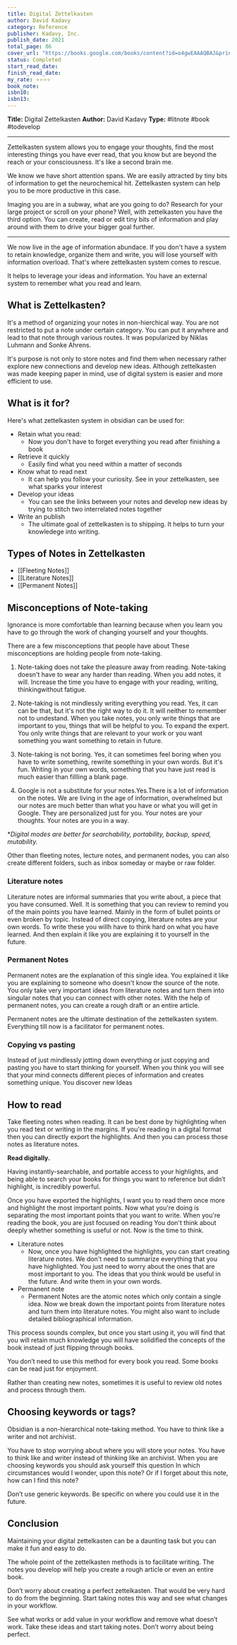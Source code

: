 ```yaml
---
title: Digital Zettelkasten
author: David Kadavy
category: Reference
publisher: Kadavy, Inc.
publish_date: 2021
total_page: 86
cover_url: "https://books.google.com/books/content?id=o4gwEAAAQBAJ&printsec=frontcover&img=1&zoom=1&source=gbs_api"
status: Completed
start_read_date: 
finish_read_date: 
my_rate: ⭐⭐⭐⭐
book_note: 
isbn10: 
isbn13: 
---
```

**Title:** Digital Zettelkasten
**Author:** David Kadavy
**Type:** #litnote #book #todevelop 

---
Zettelkasten system allows you to engage your thoughts, find the most interesting things you have ever read, that you know but are beyond the reach or your consciousness. It's like a second brain me.

We know we have short attention spans. We are easily attracted by tiny bits of information to get the neurochemical hit. Zettelkasten system can help you to be more productive in this case.

Imaging you are in a subway, what are you going to do? Research for your large project or scroll on your phone? Well, with zettelkasten you have the third option. You can create, read or edit tiny bits of information and play around with them to drive your bigger goal further.

---
We now live in the age of information abundace. If you don't have a system to retain knowledge, organize them and write, you will lose yourself with information overload. That's where zettelkasten system comes to rescue. 
 
It helps to leverage your ideas and information. You have an external system to remember what you read and learn.

## What is Zettelkasten?
It's a method of organizing your notes in  non-hierchical way. You are not restricted to put a note under certain category. You can put it anywhere and lead to that note through various routes. It was popularized by Niklas Luhmann and Sonke Ahrens. 

It's purpose is not only to store notes and find them when necessary rather explore new connections and develop new ideas. Although zettelkasten was made keeping paper in mind, use of digital system is easier and more efficient to use.

## What is it for?
Here's what zettelkasten system in obsidian can be used for:
- Retain what you read:
	- Now you don't have to forget everything you read after finishing a book
- Retrieve it quickly
	- Easily find what you need within a matter of seconds
- Know what to read next
	- It can help you follow your curiosity. See in your zettelkasten, see what sparks your interest
- Develop your ideas
	- You can see the links between your notes and develop new ideas by trying to stitch two interrelated notes together
- Write an publish
	- The ultimate goal of zettelkasten is to shipping. It helps to turn your knowledege into writing.

## Types of Notes in Zettelkasten
- [[Fleeting Notes]]
- [[Literature Notes]]
- [[Permanent Notes]]

## Misconceptions of Note-taking
Ignorance is more comfortable than learning because when you learn you have to go through the work of changing yourself and your thoughts. 

There are a few misconceptions that people have about These misconceptions are holding people from note-taking.

1.  Note-taking does not take the pleasure away from reading. Note-taking doesn't have to wear any harder than reading. When you add notes, it will. Increase the time you have to engage with your reading, writing, thinkingwithout fatigue.
    
2.  Note-taking is not mindlessly writing everything you read. Yes, it can can be that, but it's not the right way to do it. It will neither to remember not to undestand. When you take notes, you only write things that are important to you, things that will be helpful to you. To expand the expert. You only write things that are relevant to your work or you want something you want something to retain in future. 
    
3.  Note-taking is not boring. Yes, it can sometimes feel boring when you have to write something, rewrite something in your own words. But it's fun. Writing in your own words, something that you have just read is much easier than fillling a blank page. 
    
4.  Google is not a substitute for your notes.Yes.There is a lot of information on the notes. We are living in the age of information, overwhelmed but our notes are much better than what you have or what you will get in Google. They are personalized just for you. Your notes are your thoughts. Your notes are you in a way.

**Digital modes are better for searchability, portability, backup, speed, mutability.*  

Other than fleeting notes, lecture notes, and permanent nodes, you can also create different folders, such as inbox someday or maybe or raw folder. 

### Literature notes
Literature notes are informal summaries that you write about, a piece that you have consumed. Well. It is something that you can review to remind you of the main points you have learned. Mainly in the form of bullet points or even broken by topic. Instead of direct copying, literature notes are your own words. To write these you willh have to think hard on what you have learned. And then explain it like you are explaining it to yourself in the future.

### Permanent Notes
Permanent notes are the explanation of this single idea. You explained it like you are explaining to someone who doesn't know the source of the note. You only take very important ideas from literature notes and turn them into singular notes that you can connect with other notes. With the help of permanent notes, you can create a rough draft or an entire article. 

Permanent notes are the ultimate destination of the zettelkasten system. Everything till now is a facilitator for permanent notes. 

### Copying vs pasting
Instead of just mindlessly jotting down everything or just copying and pasting you have to start thinking for yourself. When you think you will see that your mind connects different pieces of information and creates something unique. You discover new Ideas

## How to read

Take fleeting notes when reading. It can be best done by highlighting when you read text or writing in the margins. If you're reading in a digital format then you can directly export the highlights. And then you can process those notes as literature notes.

**Read digitally.**

Having instantly-searchable, and portable access to your highlights, and being able to search your books for things you want to reference but didn’t highlight, is incredibly powerful.

Once you have exported the highlights, I want you to read them once more and highlight the most important points. Now what you're doing is separating the most important points that you want to write. When you're reading the book, you are just focused on reading You don't think about deeply whether something is useful or not. Now is the time to think.

- Literature notes
	- Now, once you have highlighted the highlights, you can start creating literature notes. We don't need to summarize everything that you have highlighted. You just need to worry about the ones that are most important to you. The ideas that you think would be useful in the future. And write them in your own words.
- Permanent note
	- Permanent Notes are the atomic notes which only contain a single idea. Now we break down the important points from literature notes and turn them into literature notes. You might also want to include detailed bibliographical information.

This process sounds complex, but once you start using it, you will find that you will retain much knowledge you will have solidified the concepts of the book instead of just flipping through books. 

You don’t need to use this method for every book you read. Some books can be read just for enjoyment. 

Rather than creating new notes, sometimes it is useful to review old notes and process through them.

## Choosing keywords or tags? 

Obsidian is a non-hierarchical note-taking method. You have to think like a writer and not archivist. 

You have to stop worrying about where you will store your notes. You have to think like and writer instead of thinking like an archivist. When you are choosing keywords you should ask yourself this question In which circumstances would I wonder, upon this note? Or if I forget about this note, how can I find this note? 

Don’t use generic keywords. Be specific on where you could use it in the future.

## Conclusion

Maintaining your digital zettelkasten can be a daunting task but you can make it fun and easy to do.

The whole point of the zettelkasten methods is to facilitate writing. The notes you develop will help you create a rough article or even an entire book. 

Don’t worry about creating a perfect zettelkasten. That would be very hard to do from the beginning. Start taking notes this way and see what changes in your workflow. 

See what works or add value in your workflow and remove what doesn’t work. Take these ideas and start taking notes. Don’t worry about being perfect.

